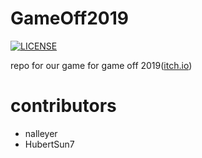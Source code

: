 # GameOff2019
[![LICENSE](https://img.shields.io/badge/license-Anti%20996-blue.svg)](https://github.com/996icu/996.ICU/blob/master/LICENSE)

repo for our game for game off 2019([itch.io](https://itch.io/jam/game-off-2019))

# contributors
* nalleyer
* HubertSun7